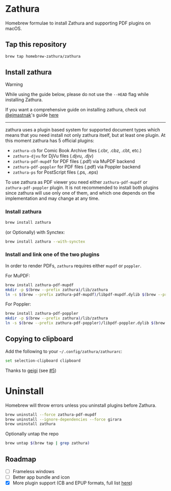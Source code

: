 # Zathura
Homebrew formulae to install Zathura and supporting PDF plugins on macOS.

## Tap this repository
```sh
brew tap homebrew-zathura/zathura
```

## Install zathura

> [!warning]
> While using the guide below, please do not use the `--HEAD` flag while installing Zathura.

If you want a comprehensive guide on installing zathura, check out [@ejmastnak](https://github.com/ejmastnak)'s guide [here](https://ejmastnak.com/tutorials/vim-latex/pdf-reader/#zathura-macos)

---

zathura uses a plugin based system for supported document types
which means that you need install not only zathura itself,
but at least one plugin. At this moment zathura has 5 official plugins:
- `zathura-cb` for Comic Book Archive files (.cbr, .cbz, .cbt, etc.)
- `zathura-djvu` for DjVu files (.djvu, .djv)
- `zathura-pdf-mupdf` for PDF files (.pdf) via MuPDF backend
- `zathura-pdf-poppler` for PDF files (.pdf) via Poppler backend
- `zathura-ps` for PostScript files (.ps, .eps)

To use zathura as PDF viewer you need either `zathura-pdf-mupdf`
or `zathura-pdf-poppler` plugin. It is not recommended to install
both plugins since zathura will use only one of them, and which
one depends on the implementation and may change at any time.

### Install zathura
```sh
brew install zathura
```

(or Optionally) with Synctex:
```sh
brew install zathura --with-synctex
```

### Install and link one of the two plugins
In order to render PDFs, `zathura` requires either `mupdf` or `poppler`.

For MuPDF:
```sh
brew install zathura-pdf-mupdf
mkdir -p $(brew --prefix zathura)/lib/zathura
ln -s $(brew --prefix zathura-pdf-mupdf)/libpdf-mupdf.dylib $(brew --prefix zathura)/lib/zathura/libpdf-mupdf.dylib
```

For Poppler:
```sh
brew install zathura-pdf-poppler
mkdir -p $(brew --prefix zathura)/lib/zathura
ln -s $(brew --prefix zathura-pdf-poppler)/libpdf-poppler.dylib $(brew --prefix zathura)/lib/zathura/libpdf-poppler.dylib
```

## Copying to clipboard
Add the following to your `~/.config/zathura/zathurarc`:
```sh
set selection-clipboard clipboard
```
Thanks to [geigi](https://github.com/geigi) (see [#5](https://github.com/zegervdv/homebrew-zathura/issues/5))

# Uninstall
Homebrew will throw errors unless you uninstall plugins before Zathura.

```sh
brew uninstall --force zathura-pdf-mupdf
brew uninstall --ignore-dependencies --force girara
brew uninstall zathura
```

Optionally untap the repo

```sh
brew untap $(brew tap | grep zathura)
```

## Roadmap
- [ ] Frameless windows
- [ ] Better app bundle and icon
- [x] More plugin support (CB and EPUP formats, full list [here](https://archlinux.org/packages/?q=zathura-))
